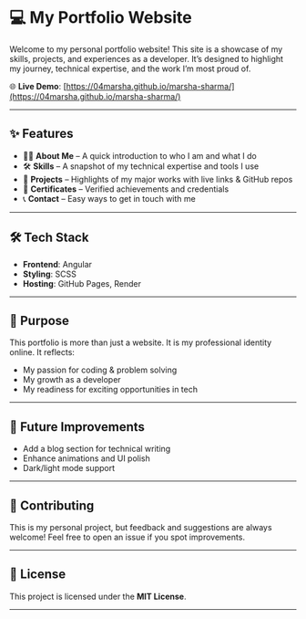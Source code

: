 # 💻 My Portfolio Website

Welcome to my personal portfolio website!
This site is a showcase of my skills, projects, and experiences as a developer.
It’s designed to highlight my journey, technical expertise, and the work I’m most proud of.

🌐 **Live Demo**: [https://04marsha.github.io/marsha-sharma/](https://04marsha.github.io/marsha-sharma/)

---

## ✨ Features
- 🧑‍💼 **About Me** – A quick introduction to who I am and what I do
- 🛠️ **Skills** – A snapshot of my technical expertise and tools I use
- 📂 **Projects** – Highlights of my major works with live links & GitHub repos
- 📜 **Certificates** – Verified achievements and credentials
- 📞 **Contact** – Easy ways to get in touch with me

---

## 🛠️ Tech Stack
- **Frontend**: Angular
- **Styling**: SCSS
- **Hosting**: GitHub Pages, Render

---

## 🎯 Purpose
This portfolio is more than just a website. It is my professional identity online.
It reflects:
- My passion for coding & problem solving
- My growth as a developer
- My readiness for exciting opportunities in tech

---

## 🚀 Future Improvements
- Add a blog section for technical writing
- Enhance animations and UI polish
- Dark/light mode support

---

## 🤝 Contributing
This is my personal project, but feedback and suggestions are always welcome!
Feel free to open an issue if you spot improvements.

---

## 📜 License
This project is licensed under the **MIT License**.  

---
